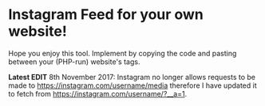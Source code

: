 # Instagram Feed for your own website!

Hope you enjoy this tool. Implement by copying the code and pasting between your (PHP-run) website's <body> tags.

<b>Latest EDIT</b> 8th November 2017: Instagram no longer allows requests to be made to https://instagram.com/username/media therefore I have updated it to fetch from https://instagram.com/username/?__a=1. 
